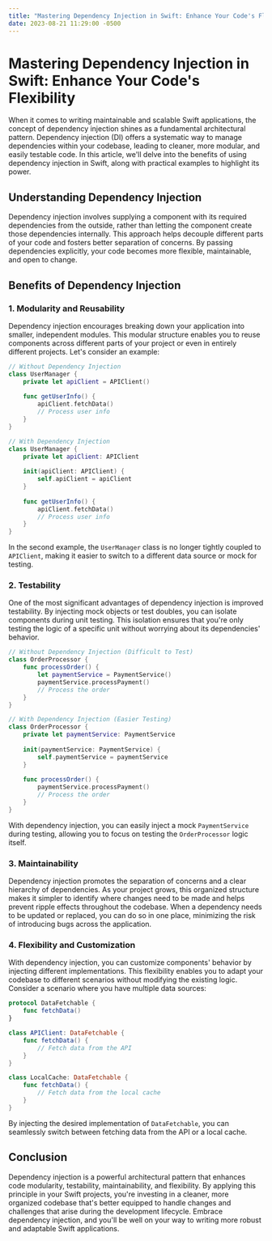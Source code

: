 ```yaml
---
title: "Mastering Dependency Injection in Swift: Enhance Your Code's Flexibility"
date: 2023-08-21 11:29:00 -0500
---
```

Mastering Dependency Injection in Swift: Enhance Your Code's Flexibility
==============

When it comes to writing maintainable and scalable Swift applications, the concept of dependency injection shines as a fundamental architectural pattern. Dependency injection (DI) offers a systematic way to manage dependencies within your codebase, leading to cleaner, more modular, and easily testable code. In this article, we'll delve into the benefits of using dependency injection in Swift, along with practical examples to highlight its power.

## Understanding Dependency Injection

Dependency injection involves supplying a component with its required dependencies from the outside, rather than letting the component create those dependencies internally. This approach helps decouple different parts of your code and fosters better separation of concerns. By passing dependencies explicitly, your code becomes more flexible, maintainable, and open to change.

## Benefits of Dependency Injection

### 1. **Modularity and Reusability**

Dependency injection encourages breaking down your application into smaller, independent modules. This modular structure enables you to reuse components across different parts of your project or even in entirely different projects. Let's consider an example:

```swift
// Without Dependency Injection
class UserManager {
    private let apiClient = APIClient()
    
    func getUserInfo() {
        apiClient.fetchData()
        // Process user info
    }
}

// With Dependency Injection
class UserManager {
    private let apiClient: APIClient
    
    init(apiClient: APIClient) {
        self.apiClient = apiClient
    }
    
    func getUserInfo() {
        apiClient.fetchData()
        // Process user info
    }
}
```

In the second example, the `UserManager` class is no longer tightly coupled to `APIClient`, making it easier to switch to a different data source or mock for testing.

### 2. **Testability**

One of the most significant advantages of dependency injection is improved testability. By injecting mock objects or test doubles, you can isolate components during unit testing. This isolation ensures that you're only testing the logic of a specific unit without worrying about its dependencies' behavior.

```swift
// Without Dependency Injection (Difficult to Test)
class OrderProcessor {
    func processOrder() {
        let paymentService = PaymentService()
        paymentService.processPayment()
        // Process the order
    }
}

// With Dependency Injection (Easier Testing)
class OrderProcessor {
    private let paymentService: PaymentService
    
    init(paymentService: PaymentService) {
        self.paymentService = paymentService
    }
    
    func processOrder() {
        paymentService.processPayment()
        // Process the order
    }
}
```

With dependency injection, you can easily inject a mock `PaymentService` during testing, allowing you to focus on testing the `OrderProcessor` logic itself.

### 3. **Maintainability**

Dependency injection promotes the separation of concerns and a clear hierarchy of dependencies. As your project grows, this organized structure makes it simpler to identify where changes need to be made and helps prevent ripple effects throughout the codebase. When a dependency needs to be updated or replaced, you can do so in one place, minimizing the risk of introducing bugs across the application.

### 4. **Flexibility and Customization**

With dependency injection, you can customize components' behavior by injecting different implementations. This flexibility enables you to adapt your codebase to different scenarios without modifying the existing logic. Consider a scenario where you have multiple data sources:

```swift
protocol DataFetchable {
    func fetchData()
}

class APIClient: DataFetchable {
    func fetchData() {
        // Fetch data from the API
    }
}

class LocalCache: DataFetchable {
    func fetchData() {
        // Fetch data from the local cache
    }
}
```

By injecting the desired implementation of `DataFetchable`, you can seamlessly switch between fetching data from the API or a local cache.

## Conclusion

Dependency injection is a powerful architectural pattern that enhances code modularity, testability, maintainability, and flexibility. By applying this principle in your Swift projects, you're investing in a cleaner, more organized codebase that's better equipped to handle changes and challenges that arise during the development lifecycle. Embrace dependency injection, and you'll be well on your way to writing more robust and adaptable Swift applications.
